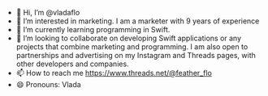 - 👋 Hi, I’m @vladaflo
- 👀 I’m interested in marketing. I am a marketer with 9 years of experience
- 🌱 I’m currently learning programming in Swift.
- 💞️ I’m looking to collaborate on developing Swift applications or any projects that combine marketing and programming. I am also open to partnerships and advertising on my Instagram and Threads pages, with other developers and companies.
- 📫 How to reach me https://www.threads.net/@feather_flo
- 😄 Pronouns: Vlada
